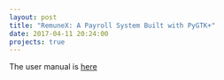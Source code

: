 ```yaml
---
layout: post
title: "RemuneX: A Payroll System Built with PyGTK+"
date: 2017-04-11 20:24:00
projects: true
---
```


The user manual is [here](https://minostro.gitbooks.io/remunex/content/)
